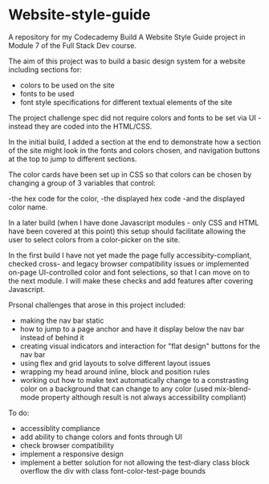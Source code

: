 # Website-style-guide
A repository for my Codecademy Build A Website Style Guide project in Module 7 of the Full Stack Dev course. 

The aim of this project was to build a basic design system for a website including sections for:

- colors to be used on the site
- fonts to be used
- font style specifications for different textual elements of the site

The project challenge spec did not require colors and fonts to be set via UI - instead they are coded into the HTML/CSS.

In the initial build, I added a section at the end to demonstrate how a section of the site might look in the fonts and colors chosen, and navigation buttons at the top to jump to different sections.

The color cards have been set up in CSS so that colors can be chosen by changing a group of 3 variables that control:

-the hex code for the color, 
-the displayed hex code 
-and the displayed color name. 

In a later build (when I have done Javascript modules - only CSS and HTML have been covered at this point) this setup should facilitate allowing the user to select colors from a color-picker on the site.

In the first build I have not yet made the page fully accessibity-compliant, checked cross- and legacy browser compatibility issues or implemented on-page UI-controlled color and font selections, so that I can move on to the next module. I will make these checks and add features after covering Javascript.

Prsonal challenges that arose in this project included:

- making the nav bar static
- how to jump to a page anchor and have it display below the nav bar instead of behind it
- creating visual indicators and interaction for "flat design" buttons for the nav bar
- using flex and grid layouts to solve different layout issues
- wrapping my head around inline, block and position rules
- working out how to make text automatically change to a constrasting color on a background that can change to any color (used mix-blend-mode property although result is not always accessibility compliant)

To do:

- accessiblity compliance
- add ability to change colors and fonts through UI
- check browser compatibility
- implement a responsive design
- implement a better solution for not allowing the test-diary class block overflow the div with class font-color-test-page bounds
